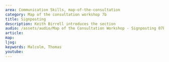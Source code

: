 ```yaml
---
area: Communication Skills, map-of-the-consultation
category: Map of the consultation workshop 7b
title: Signposting
description: Keith Birrell introduces the section
audio: /assets/audio/Map of the Consultation Workshop - Signposting 07b Keith Birrell introduces the section - MQ.mp3
article: 
map:
ljog:  
keywords: Malcolm, Thomas
youtube: 
--- 
```

